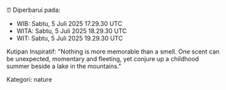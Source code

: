 ⏰ Diperbarui pada:
- WIB: Sabtu, 5 Juli 2025 17.29.30 UTC
- WITA: Sabtu, 5 Juli 2025 18.29.30 UTC
- WIT: Sabtu, 5 Juli 2025 19.29.30 UTC

Kutipan Inspiratif:
"Nothing is more memorable than a smell. One scent can be unexpected, momentary and fleeting, yet conjure up a childhood summer beside a lake in the mountains."


Kategori: nature

